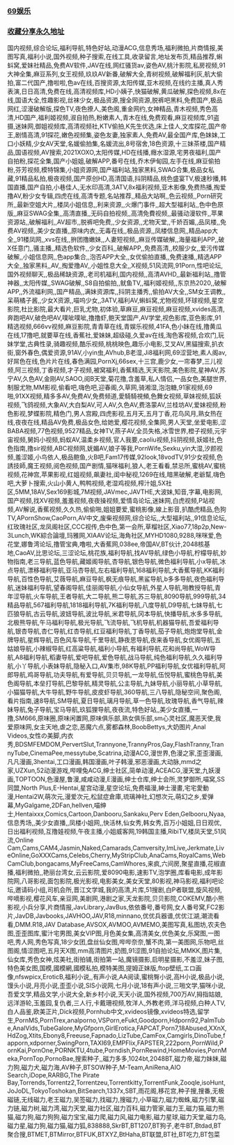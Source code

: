<h3><a href="https://www.6009xx.xyz">69娱乐</a></h3>
<h3><a href="https://panmingguang2019.github.io/share/kswm">收藏分享永久地址</a></h3>

国内视频,综合论坛,福利导航,特色好站,动漫ACG,信息秀场,福利微拍,片商情报,美图写真,福利小说,国外视频,种子搜索,在线工具,收录留言,地址发布页,精品推荐,蝌蚪窝,爱妹社精品,免费AV软件,JAV在线,网红骚货av,姿色AV,桃汁影院,私房视频,91大神全集,麻豆系列,女王视频,玖玖AV新番,破解大全,青树视频,破解福利灰,航大偷拍,富二代国产,撸啦啦,色av在线,百搜资源,太阳传媒,亚木视频,在线约主播,真人秀表演,日日高清,免费在线,高清视频库,HD小姨子,快猫破解,黄瓜破解,探色视频,8x在线,国语大全,性趣影视,丝袜少女,极品资源,搜全网资源,脱裤吧黑料,免费国产,极品网红,涩漫破解版,探色TV,夜色撩人,美色阁,重金网约,女神精品,青木视频,秀色高清,HD国产,福利姬视频,淑自拍热,粉嫩素人,青木在线,免费观看,麻豆视频库,91盗摄,迷妹网,御姐视频库,高清视频社,KTV偷拍,K先生优选,床上佳人,文库探花,国产帝王,剧情高清,91探花,嫩色视频集,姿色友妻,独家素人,免费AV,最全国产库,色妹妹,工口小妖精,少女AV天堂,名媛偷拍集,名媛流出,8号宿舍,18色资源,十三妹茶楼,国产精品,国语视频,AV搜索,2021XOXO,太阳传媒,HD在线播,癮水湿源,宅男夜福利,国产自拍粉,探花全集,国产小姐姐,破解APP,番号在线,乔木伊甸园,左手在线,麻豆偷拍粉,芬芳视频,模特锦集,小姐资源网,国产福利站,独家黑料,SWAG合集,极品女私藏,91精品私拍,极夜视频,国产原创HD,高清国语,抖阴精品,桃色盛宴TV,极速秒播,韩国直播,国产自拍,小巷佳人,无水印高清,3ATV,8x福利视频,亚木影像,免费热播,掏爱撸AV,粉少女专辑,四虎在线,高清专题,名站推荐,,精品大站啊,,色云视频,,Porn研究所,,最新空姐大片,,楼凤小姐信息,,利来资源,,火爆门事件,,超大型福利站,,色中色原版,,麻豆SWAG全集,,高清直播,,无码自拍视频,,高清免費视频,,最骚动漫软件,,苹果资源站,,破解福利,,AV超市,,脱裤吧免费,,少女资源,,尤物天堂,,千娇百媚,,品凤楼,,免费AV视频,,美少女直播,,原味内衣,,无毒在线,,极品资源,,凤楼信息网,,精品app大全,,91楼凤网,,xvs在线,,拚团撸嫩妹,,人妻短视频,,麻豆传媒破解,,海量福利APP,,破X任意门,,骚主播,,精选色软件,,少女百科,,破解APP,,免费高清,,校服少女,,爱污传媒破解,,小姐信息网,,色app集合,,泡否APP大全,,女优偷拍直播,,免费速播,,精选APP大全,,独家黑料,,AV,,掏爱撸AV,,小姐性息大全,,X视频,51风流网,91Porn,性吧论坛,国外视频聊天,,极品稀缺资源,,老司机福利,国内视频,,高清AVHD,,最新福利站,,撸管神器,,太阳传媒,,SWAG破解,,S8自拍偷拍,,鱿鱼TV,,福利姬视频,,东京热2020,,破解APP,,外流福利网,,国产精品,,满妹资源库,,抖阴主播秀,,偷拍AV大全,,SM女王调教,,呆萌橘子酱,,少女X资源,,喵呜少女,,3ATV,福利AV,蝌蚪窝,尤物视频,环球视频,星空影院,杜比影院,最大看片,巨乳尤物,初体验,草麻豆,麻豆视频,麻豆视频,xvides高清,奔跑吧AV,破色吧AV,噗呲噗呲,撸撸虾,鲍天堂国产,AV学堂,视色影库,亚色影库,91精选视频,666vv视频,麻豆影院,青青草在线,青娱乐视频,41FA,色小妹在线,撸黄瓜在线,17撸吧,就要草在线,香蕉社,爱妹妹,超级碰,久爱av在线,淘色客视频,合欢门,玩妹学堂,古典性录,骑趣视频,酷乐视频,桃桃映色,趣乐小电影,艾叉AV,黑貓搜索,扒衣街,窗外春色,偶爱资源,91AV,小yin虫,AVhub,B老湿,Ji8福利网,69涩营地,素人阁av,好屌色在线,色片片在线,春色满园,PornXj,66sex,十三宫,鹿少女,一帘春梦,三儿视频,阿三视频,丁香视频,才子视频,被窝福利,香蕉精选,天天影院,美色影院,星神AV,苏宁AV,久色AV,金刚AV,SAOO,阅B天堂,菊花撸,含羞草,私人情侣,一品女色,美腿世界,制服尤物,MM影视,偷看吧,嗨色吧,迎春阁,久草网,骑湘湿,泡泡糖,91家视频,69啪,91XX视频,精多多AV,免费AV,免费频道,愛騎騎視頻,色舞女视频,草妹视频,狐妖视频,飞鸽视频,大象AV,大白梨AV,可人AV,久色AV,费洛蒙AV,兰桂坊AV,爱妹视频,粉色影视,梦蝶影院,精色门,男人宫殿,四虎影视,五月天,五月丁香,花鸟风月,熟女热在线,夜夜在线,精品AV免费,极品女色,给她爱,樱花视频,全集网,男人天堂,坐爱电影,涩BABA视频,77色视频,9527精品,女神TV,燕子AV,全员失格,冰雪世界,橙子视频,元宇宙视频,舅妈小视频,蚂蚁AV,温柔乡视频,官人我要,caoliu视频,抖阴视频,妖姬社,色色指南,撸sir视频,ABC视频网,妩媚AV,娘子等我,PornWife,Sexku,yin大湿,汐颜视频,羞涩姬,小鸟依人,极品鲍鱼,火B吧,Fam17传媒,92look,18vodTV,91少女视频,色誘技師,魔王视频,阅色视频,国产剧情,猫咪福利,狼人,老王看看,禁忌所,蜜桃AV,蜜桃视频,花神宫,苹果影视,红姐视频,飙妻社,闺中秘视,1269在线,暗黑破解,老爺幫,嗨色吧,大萝卜搜索,火山小黄人,鸭鸭视频,老湿鸡视频,榨汁姐,5X社区,5MM,18AV,Sex169影城,7M视频,JAVmec,JAVTHE,大波妹,知音,字幕,电影网,国产视频,找XV视频,羞羞视频,夜夜操视频,爱情岛论坛,迷妹网,白虎视频,P站视频,AV解说,香蕉视频,久久热,偷偷啪,姐姐要爱,蜜桃影像,線上影音,扒酷虎精品,色狗TV,APornShow,CaoPorn,AV中文,废柴视频网,综合论坛,,大型福利站,,91信息论坛,红玫瑰社区,龙凤阁社区,CCC视传,色中色,第一会所,草榴社区,Xiao77,18p2p,New-3Lunch,WK綜合論壇,玛雅网,XIAAV论坛,海角社区,MYHD1080,9288,咪咪爱,色花堂,娜鲁湾论坛,撸管宝典,噜啦,大香蕉网,038ee,帝国AV,BT伙计,2048核基地,CaoAV,比思论坛,三涩论坛,桃花族,福利导航,找AV导航,绿色小导航,柠檬导航,妙物指南,老三导航,蓝色导航,藏姬阁导航,杏导航,银色导航,微色福利导航,小x导航,冰点导航,漂移福利导航,亚马杏导航,左右福利导航,168福利导航,大香蕉导航,KK福利导航,百性色导航,艾薇导航,麻豆导航,枫无痕导航,黑鲨导航,b多多导航,夜色福利导航,迷妹福利导航,望春阁导航,佳丽阁导航,小仙女导航,外星人导航,啪教授导航,青年涩导航,火车导航,王者导航,大二导航,熊二导航,苏三导航,8090导航,999导航,34精品导航,567福利导航,1818福利导航,7K福利导航,八度导航,D9导航,七妹导航,七匹狼导航,古云导航,波妞导航,波比导航,米君导航,冈本导航,快播导航,水多多导航,北极熊导航,午马福利导航,极光导航,飞流导航,飞机导航,机器猫导航,吾爱福利导航,银杏导航,杏仁导航,红杏导航,红豆福利导航,丁香导航,茄子导航,炮炮堂导航,金牌导航,星辉导航,百色风车导航,千里导航,静夜思导航,夜来香导航,女优阁导航,五姑娘导航,小辣椒导航,红高粱导航,福利小导航,有福利导航,花和尚导航,WoW导航,A8福利导航,稻妻导航,爱吧导航,爱色导航,战马导航,纯色福利导航,久久福利导航,小丫导航,小表妹导航,隐秘入口,AV集市,98K导航,PP福利导航,女优福利导航,阿郎导航,鸡哥导航,功夫导航,有爱导航,贝贝导航,一龙导航,伍悦导航,蜜桃色导航,美色阁导航,本垒打导航,巴黎导航,精灵导航,公主导航,九妹导航,小丽导航,小草导航,小猫猫导航,大牛导航,野牛导航,皮皮虾导航,360导航,三八导航,隐秘空间,聚色阁,看片指南,速8导航,SM导航,夏日导航,璃月导航,草一色导航,玫瑰导航,香气导航,辣妹导航,兔子导航,宝马导航,玖狐狸导航,夜夜流,特色好站,,美少女直播,一撸,SM666,原味圈,原味闲置网,原味俱乐部,熟女俱乐部,sm心灵社区,魔恶天使,我爱原味网,女主天地,虐之恋,恶魔六点,雾都森林,BoobBettys,大奶图片,Anal Videos,女性の美脚,内衣秀,BDSMFEMDOM,PervertSlut,Trannyone,TrannyPros,Gay,FlashTranny,TrannyTube,CinemaPee,messytube,Scatrina,动漫ACG,漫世界,色漫之家,歪歪漫画,凡凡漫画,3hentai,工口漫画,韩国漫画,叶子韩漫,邪恶漫画,大动脉,mmd之家,UZXun,52动漫游戏,哔哩兔ACG,绅士社区,简单动漫,ACEACG,漫天堂,九妖漫画,TOPTOON,色漫屋,鲁漫,咸咸动漫,E漫画,绅士仓库,绅士会所,灵梦御所,喵窝,SS同盟,North Plus,E-Hentai,星宫动漫,星空论坛,免费福漫,紳士漫畫,宅宅愛動漫,Hentai2W,萌次元,漫爱次元,松鼠症倉庫,琉璃神社,幻想次元,萌幻之乡,爱弹幕,MyGalgame,2DFan,hellven,喵绅士,Hentaixxx,Comics,Cartoon,Danbooru,Sankaku,Perv Eden,Gelbooru,Nyaa,信息秀场,,美少女直播,,凤楼小姐网,,快活林,仙女秀,韩女秀,百万小姐姐,日日观优,日出福利视频,互撸娃视频,午夜主播,小姐威客网,19韩国主播,RibiTV,楼凤天堂,51风流,Online Cam,Cams,CAM4,Jasmin,Naked,Camarads,Camversity,ImLive,Jerkmate,LiveOnline,GoXXXCams,Celebs,Cherry,MyStripClub,AnaCams,RoyalCams,WebCamClub,bongacams,MyFreeCams,CamWhores,来疯,六间房,聚星直播,花椒直播,福利微拍,,艳丽台湾女,云云影院,爱8090电影,速影TV,泡学圈,库看电影,成年影院网,八哥影视,面包影院,极光影视,电影美女,美女天堂,80影视,神马影视,福利吧论坛,邀请码小组,司机会所,晋江文学城,我的高清,片库,51搜剧,白P者联盟,旋风视频,哔嘀影视,樱花风车,亲豆网,美剧网,港剧之家,天龙影院,贝贝影院,COKEMV,酷小熊影视,小兵分享,片商情报,JavLibrary,JavBus,依依番号,番号网,女人番号窝,FC2影片,JavDB,Javbooks,JAVHOO,JAV,R18,minnano,优优兵器谱,优优江湖,潮流看看,DMM.R18,JAV Database,AVSOX,AVMOO,AVMEMO,美图写真,私图坊,农夫色图,歪歪图库,蜜汁宅男图,美女VIP图,月色美女集,高清美女,优色美女,乐窝图,一图吧,秀人网,秀色写真,18少女团,盘丝仙女图,哔哔奈奈,蟹不肉,第一美图网,乐物吧,丝图阁,情涩图吧,五月天X图,mm高清图片,奶图,91涩图,91自拍论坛,MMKK,图片集,仙女库,秀色女神,炫美社,街拍铺,街拍第一站,魔镜摄影,启明星摄影,不羞涩,妹子图,特色美女图,国模,國模網,國模私拍,模特美图,提姆正妹版,ftop壁纸,エロ画像,nfswpicx,EroticB,福利小说,,有声小说,AA阅读,蜜桃臀小说,高H小说,极品小说,馒头小说,月亮小说,歪歪小说,SIS小说网,七月小说,18有声小说,三啪文学,猫咪小说,吾爱文学,精品文学,小说大全,新乡村小说,天天小说,国外视频,700万AV,拇指姑娘,远洋游轮,玉羞园,复仇者,三人行,卡戴珊视频,牧洋人,外教老师,洋马视频,白种人TV,白人品鉴,欧美正片,Dick视频,Pornhub中文,xvideos镜像,xvideos特选,留学生,PornMS,PornTrex,analporno,VSPorn,eFukt,Goodporn,Hdporn92,PalmTube,AnalVids,TubeGalore,MyGfporn,GirlErotica,FAPCAT,Porn7,18Abused,XXnX,HdZog,Xtits,Ebony8,Freeuse,Fapnado,LizTube,CamFox,Camgirls,DinoTube,fapporn,xdporner,SwingPorn,TAXI69,EMPFlix,FAPSTER,222porn,PornWild,PornKai,PornOne,PORNKTU,4tube,Porndish,PornRewind,HomeMovies,PornMeka,PornTop,PornoBae,搜索种子,,磁力多多,1024bt,2048BT,磁力帝,磁力妹妹,磁力狗,磁力犬,磁力海,AV种子,BTSOW种子,M-Team,AniRena,AIO Search,iDope,RARBG,The Pirate Bay,Torrends,Torrentz2,Torrentzeu,Torrentkitty,TorrentFunk,Zooqle,isoHunt,JoJoDL,TokyoToshokan,BitSearch,1337x,SBT,雨花阁,移花宫,种子搜,搜番,无极磁链,无线磁力,老王磁力,吴签磁力,找磁力,搜磁力,小草磁力,磁力蜘蛛,磁力引擎,磁力链,磁力树,磁力湾,磁力天堂,磁力社区,磁力百科,磁力管家,磁力王,磁力猫,磁力熊猫,磁力狗,磁力狗狗,磁力宝宝,磁力爬,磁力风,磁力电影,磁力星球,磁力天堂,磁力岛,磁力星,磁力狗,磁力猫,磁力狐,838888,SkrBT,BT1207,BT狗子,老牛BT,Btdad,BT聚合搜,BTMET,BTMirror,BTFUK,BTXYZ,BtHaha,BT联盟,BT社,BT吃力,BT包菜
